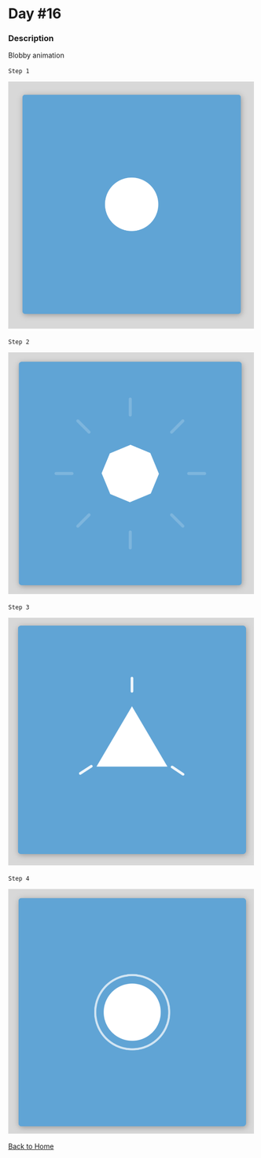 # Day #16

### Description

Blobby animation

`Step 1`

<img src='./image-final-1.png' width=500>

`Step 2`

<img src='./image-final-2.png' width=500>

`Step 3`

<img src='./image-final-3.png' width=500>

`Step 4`

<img src='./image-final-4.png' width=500>

[Back to Home](..)
